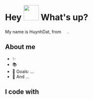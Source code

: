 <h1> Hey <img src="https://emojis.slackmojis.com/emojis/images/1577305505/7373/hand_wave.gif?1577305505" width="50" /> What's up?</h1>

<p> My name is HuynhDat, from <img src="https://cdn-icons-png.flaticon.com/128/197/197473.png" width="17" />. </p>

## About me

- ✨ 
- 📚 
- 🎯 Goals: ... 
- 🎲 And ... 

## I code with

